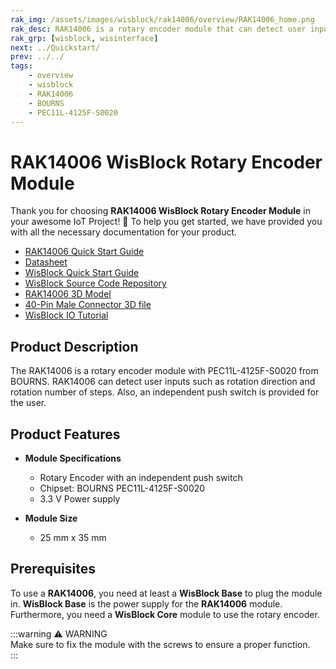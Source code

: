 ```yaml
---
rak_img: /assets/images/wisblock/rak14006/overview/RAK14006_home.png
rak_desc: RAK14006 is a rotary encoder module that can detect user inputs.
rak_grp: [wisblock, wisinterface]
next: ../Quickstart/
prev: ../../
tags:
    - overview
    - wisblock
    - RAK14006
    - BOURNS
    - PEC11L-4125F-S0020
---
```



# RAK14006 WisBlock Rotary Encoder Module

Thank you for choosing **RAK14006 WisBlock Rotary Encoder Module** in your awesome IoT Project! 🎉 To help you get started, we have provided you with all the necessary documentation for your product.

* [RAK14006 Quick Start Guide](../Quickstart/)
* [Datasheet](../Datasheet/)
* <a href="../../Quickstart/" target="_blank">WisBlock Quick Start Guide</a>
* [WisBlock Source Code Repository](https://github.com/RAKWireless/WisBlock/)
* [RAK14006 3D Model](https://downloads.rakwireless.com/3D_File/WisBlock/3D_RAK14006.stp)
* [40-Pin Male Connector 3D file](https://downloads.rakwireless.com/3D_File/Accessory/WisConnector/M40S1003K6M.stp)
* [WisBlock IO Tutorial](https://docs.rakwireless.com/Knowledge-Hub/Learn/WisBlock-IO-Tutorial/)






## Product Description

The RAK14006 is a rotary encoder module with PEC11L-4125F-S0020 from BOURNS. RAK14006 can detect user inputs such as rotation direction and rotation number of steps. Also, an independent push switch is provided for the user.


## Product Features

* **Module Specifications**
    * Rotary Encoder with an independent push switch 
    * Chipset: BOURNS PEC11L-4125F-S0020
    * 3.3&nbsp;V Power supply

* **Module Size**
    * 25&nbsp;mm x 35&nbsp;mm

## Prerequisites

To use a **RAK14006**, you need at least a **WisBlock Base** to plug the module in. **WisBlock Base** is the power supply for the **RAK14006** module. Furthermore, you need a **WisBlock Core** module to use the rotary encoder.

:::warning ⚠️ WARNING    
Make sure to fix the module with the screws to ensure a proper function.    
:::